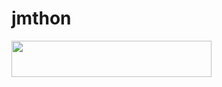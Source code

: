 # jmthon

<p align="left"><a href="https://heroku.com/deploy?template=https://github.com/othmang/roz"> <img src="https://img.shields.io/badge/Deploy%20To%20Heroku-purple?style=for-the-badge&logo=heroku" width="320" height="58.45"/></a></p>
